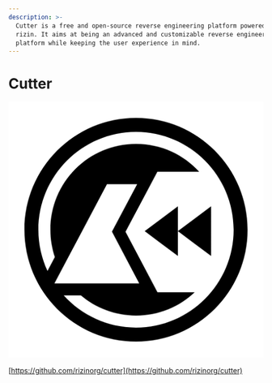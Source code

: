 ```yaml
---
description: >-
  Cutter is a free and open-source reverse engineering platform powered by
  rizin. It aims at being an advanced and customizable reverse engineering
  platform while keeping the user experience in mind.
---
```


# Cutter

![](<../../.gitbook/assets/image (1) (1).png>)

[https://github.com/rizinorg/cutter](https://github.com/rizinorg/cutter)
